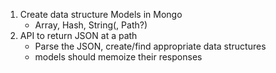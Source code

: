 1. Create data structure Models in Mongo
	- Array, Hash, String(, Path?)
2. API to return JSON at a path
	- Parse the JSON, create/find appropriate data structures
	- models should memoize their responses